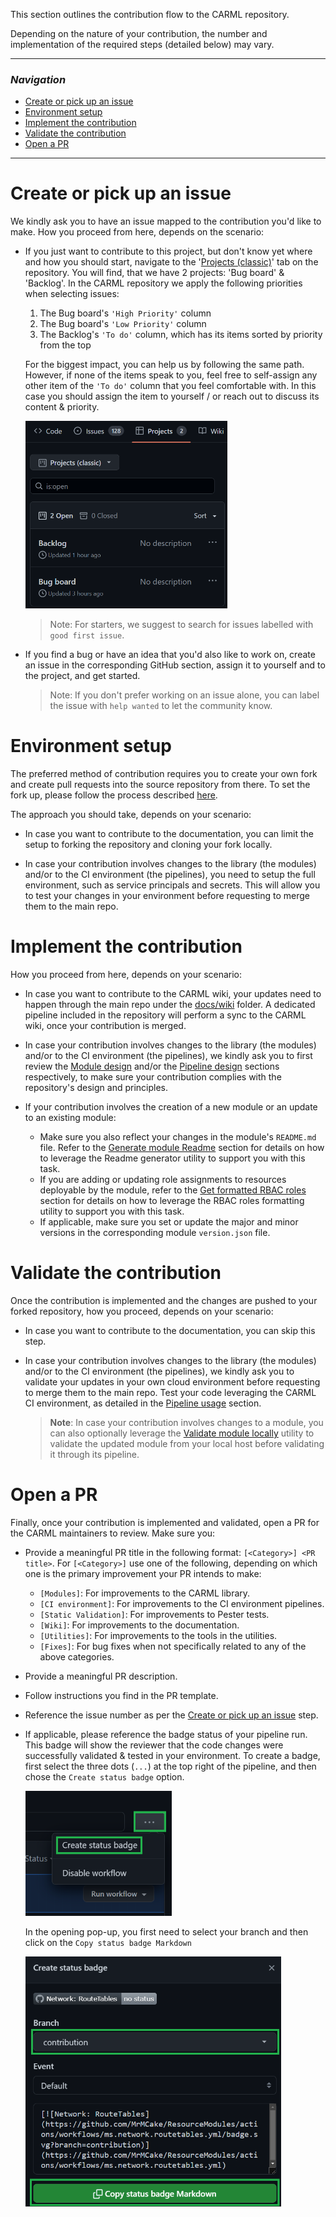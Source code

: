 This section outlines the contribution flow to the CARML repository.

Depending on the nature of your contribution, the number and implementation of the required steps (detailed below) may vary.

---

### _Navigation_

- [Create or pick up an issue](#create-or-pick-up-an-issue)
- [Environment setup](#environment-setup)
- [Implement the contribution](#implement-the-contribution)
- [Validate the contribution](#validate-the-contribution)
- [Open a PR](#open-a-pr)

---

# Create or pick up an issue

We kindly ask you to have an issue mapped to the contribution you'd like to make.
How you proceed from here, depends on the scenario:

- If you just want to contribute to this project, but don't know yet where and how you should start, navigate to the '[Projects (classic)](https://github.com/Azure/ResourceModules/projects?type=classic)' tab on the repository. You will find, that we have 2 projects: 'Bug board' & 'Backlog'. In the CARML repository we apply the following priorities when selecting issues:
  1. The Bug board's `'High Priority'` column
  1. The Bug board's `'Low Priority'` column
  1. The Backlog's `'To do'` column, which has its items sorted by priority from the top <p>

  For the biggest impact, you can help us by following the same path. However, if none of the items speak to you, feel free to self-assign any other item of the `'To do'` column that you feel comfortable with. In this case you should assign the item to yourself / or reach out to discuss its content & priority.

   <img src="./media/ContributionGuide/projectsTab.png" alt="Projects Tab" height="300">

  > Note: For starters, we suggest to search for issues labelled with `good first issue`.

- If you find a bug or have an idea that you'd also like to work on, create an issue in the corresponding GitHub section, assign it to yourself and to the project, and get started.

  > Note: If you don't prefer working on an issue alone, you can label the issue with `help wanted` to let the community know.

# Environment setup

The preferred method of contribution requires you to create your own fork and create pull requests into the source repository from there. To set the fork up, please follow the process described [here](./Getting%20started%20-%20Scenario%202%20Onboard%20module%20library%20and%20CI%20environment).

The approach you should take, depends on your scenario:

- In case you want to contribute to the documentation, you can limit the setup to forking the repository and cloning your fork locally.

- In case your contribution involves changes to the library (the modules) and/or to the CI environment (the pipelines), you need to setup the full environment, such as service principals and secrets. This will allow you to test your changes in your environment before requesting to merge them to the main repo.

# Implement the contribution

How you proceed from here, depends on your scenario:

- In case you want to contribute to the CARML wiki, your updates need to happen through the main repo under the [docs/wiki](https://github.com/Azure/ResourceModules/tree/main/docs/wiki) folder. A dedicated pipeline included in the repository will perform a sync to the CARML wiki, once your contribution is merged.

- In case your contribution involves changes to the library (the modules) and/or to the CI environment (the pipelines), we kindly ask you to first review the [Module design](./The%20library%20-%20Module%20design) and/or the [Pipeline design](./The%20CI%20environment%20-%20Pipeline%20design) sections respectively, to make sure your contribution complies with the repository's design and principles.

- If your contribution involves the creation of a new module or an update to an existing module:
  - Make sure you also reflect your changes in the module's `README.md` file. Refer to the [Generate module Readme](./Contribution%20guide%20-%20Generate%20module%20Readme) section for details on how to leverage the Readme generator utility to support you with this task.
  - If you are adding or updating role assignments to resources deployable by the module, refer to the [Get formatted RBAC roles](./Contribution%20guide%20-%20Get%20formatted%20RBAC%20roles) section for details on how to leverage the RBAC roles formatting utility to support you with this task.
  - If applicable, make sure you set or update the major and minor versions in the corresponding module `version.json` file.

# Validate the contribution

Once the contribution is implemented and the changes are pushed to your forked repository, how you proceed, depends on your scenario:

- In case you want to contribute to the documentation, you can skip this step.

- In case your contribution involves changes to the library (the modules) and/or to the CI environment (the pipelines), we kindly ask you to validate your updates in your own cloud environment before requesting to merge them to the main repo. Test your code leveraging the CARML CI environment, as detailed in the [Pipeline usage](./The%20CI%20environment%20-%20Pipeline%20usage) section.
   > **Note**: In case your contribution involves changes to a module, you can also optionally leverage the [Validate module locally](./Contribution%20guide%20-%20Validate%20module%20locally) utility to validate the updated module from your local host before validating it through its pipeline.

# Open a PR

Finally, once your contribution is implemented and validated, open a PR for the CARML maintainers to review. Make sure you:

- Provide a meaningful PR title in the following format: `[<Category>] <PR title>`. For `[<Category>]` use one of the following, depending on which one is the primary improvement your PR intends to make:
  - `[Modules]`: For improvements to the CARML library.
  - `[CI environment]`: For improvements to the CI environment pipelines.
  - `[Static Validation]`: For improvements to Pester tests.
  - `[Wiki]`: For improvements to the documentation.
  - `[Utilities]`: For improvements to the tools in the utilities.
  - `[Fixes]`: For bug fixes when not specifically related to any of the above categories.
- Provide a meaningful PR description.
- Follow instructions you find in the PR template.
- Reference the issue number as per the [Create or pick up an issue](#create-or-pick-up-an-issue) step.
- If applicable, please reference the badge status of your pipeline run. This badge will show the reviewer that the code changes were successfully validated & tested in your environment. To create a badge, first select the three dots (`...`) at the top right of the pipeline, and then chose the `Create status badge` option.

    <img src="./media/ContributionGuide/badgeDropdown.png" alt="Badge dropdown" height="200">

  In the opening pop-up, you first need to select your branch and then click on the `Copy status badge Markdown`

    <img src="./media/ContributionGuide/carmlStatusBadge.png" alt="Status badge" height="400">
